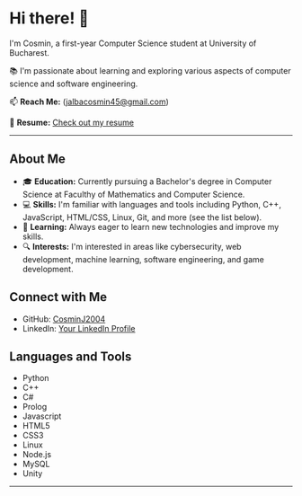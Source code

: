 # Hi there! 👋

I'm Cosmin, a first-year Computer Science student at University of Bucharest. 

📚 I'm passionate about learning and exploring various aspects of computer science and software engineering.

📫 **Reach Me:** (jalbacosmin45@gmail.com)

📄 **Resume:** [Check out my resume](https://your-resume-url.com)

---

## About Me

- 🎓 **Education:** Currently pursuing a Bachelor's degree in Computer Science at Faculthy of Mathematics and Computer Science.
- 💻 **Skills:** I'm familiar with languages and tools including Python, C++, JavaScript, HTML/CSS, Linux, Git, and more (see the list below).
- 🌱 **Learning:** Always eager to learn new technologies and improve my skills.
- 🔍 **Interests:** I'm interested in areas like cybersecurity, web development, machine learning, software engineering, and game development.

## Connect with Me

- GitHub: [CosminJ2004](https://github.com/CosminJ2004)
- LinkedIn: [Your LinkedIn Profile](https://www.linkedin.com/in/yourusername)

## Languages and Tools

- Python
- C++
- C#
- Prolog
- Javascript
- HTML5
- CSS3
- Linux
- Node.js
- MySQL
- Unity

---
